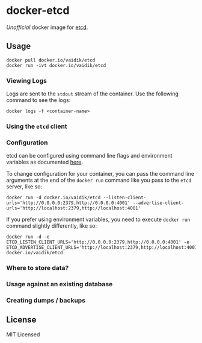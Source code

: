 # docker-etcd

*Unofficial* docker image for [etcd](https://coreos.com/etcd/).

## Usage

```
docker pull docker.io/vaidik/etcd
docker run -ivt docker.io/vaidik/etcd
```

### Viewing Logs

Logs are sent to the `stdout` stream of the container. Use the following command
to see the logs:

```
docker logs -f <container-name>
```

### Using the `etcd` client

### Configuration

etcd can be configured using command line flags and environment variables as
documented [here](https://coreos.com/etcd/docs/latest/op-guide/configuration.html).

To change configuration for your container, you can pass the command line
arguments at the end of the `docker run` command like you pass to the `etcd`
server, like so:

```
docker run -d docker.io/vaidik/etcd --listen-client-urls='http://0.0.0.0:2379,http://0.0.0.0:4001' --advertise-client-urls='http://localhost:2379,http://localhost:4001'
```

If you prefer using environment variables, you need to execute `docker run`
command slightly differently, like so:

```
docker run -d -e ETCD_LISTEN_CLIENT_URLS='http://0.0.0.0:2379,http://0.0.0.0:4001' -e ETCD_ADVERTISE_CLIENT_URLS='http://localhost:2379,http://localhost:4001' docker.io/vaidik/etcd
```

### Where to store data?

### Usage against an existing database

### Creating dumps / backups

## License

MIT Licensed
